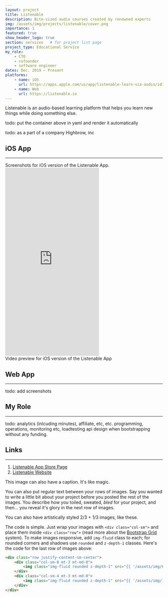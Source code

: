 ```yaml
---
layout: project
title: Listenable
description: Bite-sized audio courses created by renowned experts
img: /assets/img/projects/listenable/cover.png
importance: 1
featured: true
show_header_logo: true
section: services   # for project list page
project_type: Educational Service
my_role: 
    - CTO
    - cofounder
    - software engineer
dates: Dec. 2019 – Present
platforms: 
    - name: iOS
      url: https://apps.apple.com/us/app/listenable-learn-via-audio/id1492810539
    - name: Web
      url: https://listenable.io
---
```


Listenable is an audio-based learning platform that helps you learn new things while doing something else.

todo: put the container above in yaml and render it automatically

todo: as a part of a company Highbrow, inc


## iOS App
***
<div class="row">
    <div class="col-sm mt-3 mt-md-0 text-center">
        <img class="img-fluid rounded z-depth-1 mh600" src="{{ '/assets/img/projects/listenable/ios1.png' | relative_url }}" alt=""/>
    </div>
    <div class="col-sm mt-3 mt-md-0 text-center">
        <img class="img-fluid rounded z-depth-1 mh600" src="{{ '/assets/img/projects/listenable/ios2.png' | relative_url }}" alt=""/>
    </div> 
    <div class="col-sm mt-3 mt-md-0 text-center">
        <img class="img-fluid rounded z-depth-1 mh600" src="{{ '/assets/img/projects/listenable/ios3.png' | relative_url }}" alt=""/>
    </div>
    <div class="col-sm mt-3 mt-md-0 text-center">
        <img class="img-fluid rounded z-depth-1 mh600" src="{{ '/assets/img/projects/listenable/ios4.png' | relative_url }}" alt=""/>
    </div>   
</div>
<div class="caption">
    Screenshots for iOS version of the Listenable App.
</div>

<div class="text-center">
    <iframe width="300" height="600" src="https://www.youtube.com/embed/HhYukZ5lg38" frameborder="0" 
    allow="accelerometer; autoplay; clipboard-write; encrypted-media; gyroscope; picture-in-picture" 
    allowfullscreen>
    </iframe>
</div>
<div class="caption">
    Video preview for iOS version of the Listenable App 
</div>

## Web App
***
todo: add screenshots 

## My Role
***

todo: analytics (inlcuding minutes), affiliate, etc, etc. programming, operations, monitoring etc, loadtesting api design when bootstrapping without any funding.


## Links
***

1. [Listenable App Store Page](https://apps.apple.com/us/app/listenable-learn-via-audio/id1492810539)
2. [Listenable Website](https://listenable.io)

<div class="row">
    <div class="col-sm mt-3 mt-md-0">
        <img class="img-fluid rounded z-depth-1" src="{{ '/assets/img/5.jpg' | relative_url }}" alt="" title="example image"/>
    </div>
</div>
<div class="caption">
    This image can also have a caption. It's like magic.
</div>

You can also put regular text between your rows of images.
Say you wanted to write a little bit about your project before you posted the rest of the images.
You describe how you toiled, sweated, *bled* for your project, and then... you reveal it's glory in the next row of images.


<div class="row justify-content-sm-center">
    <div class="col-sm-8 mt-3 mt-md-0">
        <img class="img-fluid rounded z-depth-1" src="{{ '/assets/img/6.jpg' | relative_url }}" alt="" title="example image"/>
    </div>
    <div class="col-sm-4 mt-3 mt-md-0">
        <img class="img-fluid rounded z-depth-1" src="{{ '/assets/img/11.jpg' | relative_url }}" alt="" title="example image"/>
    </div>
</div>
<div class="caption">
    You can also have artistically styled 2/3 + 1/3 images, like these.
</div>


The code is simple.
Just wrap your images with `<div class="col-sm">` and place them inside `<div class="row">` (read more about the <a href="https://getbootstrap.com/docs/4.4/layout/grid/" target="_blank">Bootstrap Grid</a> system).
To make images responsive, add `img-fluid` class to each; for rounded corners and shadows use `rounded` and `z-depth-1` classes.
Here's the code for the last row of images above:

```html
<div class="row justify-content-sm-center">
    <div class="col-sm-8 mt-3 mt-md-0">
        <img class="img-fluid rounded z-depth-1" src="{{ '/assets/img/6.jpg' | relative_url }}" alt="" title="example image"/>
    </div>
    <div class="col-sm-4 mt-3 mt-md-0">
        <img class="img-fluid rounded z-depth-1" src="{{ '/assets/img/11.jpg' | relative_url }}" alt="" title="example image"/>
    </div>
</div>
```
